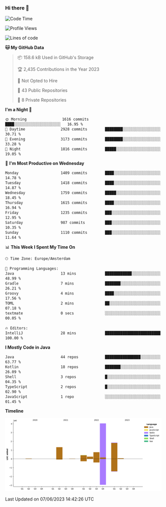 ### Hi there 👋


<!--START_SECTION:waka-->
![Code Time](http://img.shields.io/badge/Code%20Time-3%2C236%20hrs-blue)

![Profile Views](http://img.shields.io/badge/Profile%20Views-4-blue)

![Lines of code](https://img.shields.io/badge/From%20Hello%20World%20I%27ve%20Written-8.7%20million%20lines%20of%20code-blue)

**🐱 My GitHub Data** 

> 📦 158.6 kB Used in GitHub's Storage 
 > 
> 🏆 2,435 Contributions in the Year 2023
 > 
> 🚫 Not Opted to Hire
 > 
> 📜 43 Public Repositories 
 > 
> 🔑 8 Private Repositories 
 > 
**I'm a Night 🦉** 

```text
🌞 Morning                1616 commits        ████░░░░░░░░░░░░░░░░░░░░░   16.95 % 
🌆 Daytime                2928 commits        ████████░░░░░░░░░░░░░░░░░   30.71 % 
🌃 Evening                3173 commits        ████████░░░░░░░░░░░░░░░░░   33.28 % 
🌙 Night                  1816 commits        █████░░░░░░░░░░░░░░░░░░░░   19.05 % 
```
📅 **I'm Most Productive on Wednesday** 

```text
Monday                   1409 commits        ████░░░░░░░░░░░░░░░░░░░░░   14.78 % 
Tuesday                  1418 commits        ████░░░░░░░░░░░░░░░░░░░░░   14.87 % 
Wednesday                1759 commits        █████░░░░░░░░░░░░░░░░░░░░   18.45 % 
Thursday                 1615 commits        ████░░░░░░░░░░░░░░░░░░░░░   16.94 % 
Friday                   1235 commits        ███░░░░░░░░░░░░░░░░░░░░░░   12.95 % 
Saturday                 987 commits         ███░░░░░░░░░░░░░░░░░░░░░░   10.35 % 
Sunday                   1110 commits        ███░░░░░░░░░░░░░░░░░░░░░░   11.64 % 
```


📊 **This Week I Spent My Time On** 

```text
🕑︎ Time Zone: Europe/Amsterdam

💬 Programming Languages: 
Java                     13 mins             ████████████░░░░░░░░░░░░░   48.99 % 
Gradle                   7 mins              ███████░░░░░░░░░░░░░░░░░░   26.21 % 
Groovy                   4 mins              ████░░░░░░░░░░░░░░░░░░░░░   17.56 % 
TOML                     2 mins              ██░░░░░░░░░░░░░░░░░░░░░░░   07.18 % 
textmate                 0 secs              ░░░░░░░░░░░░░░░░░░░░░░░░░   00.05 % 

🔥 Editors: 
IntelliJ                 28 mins             █████████████████████████   100.00 % 
```

**I Mostly Code in Java** 

```text
Java                     44 repos            ████████████████░░░░░░░░░   63.77 % 
Kotlin                   18 repos            ███████░░░░░░░░░░░░░░░░░░   26.09 % 
Shell                    3 repos             █░░░░░░░░░░░░░░░░░░░░░░░░   04.35 % 
TypeScript               2 repos             █░░░░░░░░░░░░░░░░░░░░░░░░   02.90 % 
JavaScript               1 repo              ░░░░░░░░░░░░░░░░░░░░░░░░░   01.45 % 
```



**Timeline**

![Lines of Code chart](https://raw.githubusercontent.com/powercasgamer/powercasgamer/master/assets/bar_graph.png)


 Last Updated on 07/06/2023 14:42:26 UTC
<!--END_SECTION:waka-->
